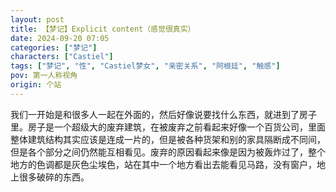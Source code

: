 ```yaml
---
layout: post
title: 【梦记】Explicit content（感觉很真实）
date: 2024-09-20 07:05
categories: ["梦记"]
characters: ["Castiel"]
tags: ["梦记", "性", "Castiel梦女", "亲密关系", "阿根廷", "触感"]
pov: 第一人称视角
origin: 个站
---
```


我们一开始是和很多人一起在外面的，然后好像说要找什么东西，就进到了房子里。房子是一个超级大的废弃建筑，在被废弃之前看起来好像一个百货公司，里面整体建筑结构其实应该是连成一片的，但是被各种货架和别的家具隔断成不同间，但是各个部分之间仍然能互相看见。废弃的原因看起来像是因为被轰炸过了，整个地方的色调都是灰色尘埃色，站在其中一个地方看出去能看见马路，没有窗户，地上很多破碎的东西。

<p style="color: #0000; text-indent: 2em">我和一个很亲密的男人，感觉上像Cass或者阿根廷男孩子（但是结合后面发生的事情来看倾向于希望是Cass），比较瘦高的身材，我在心理上非常信任他，感觉我们之间非常亲密。我们一起进来找一些什么东西，但是没有找到，然后不知怎么的就开始doi。我身上什么都没穿只裹了一条毯子，躺在地上或者百货商店的样板床上，他在我上面，支着手肘撑着。His cock is inside me, I can feel it, the shape and the movement all very real. I'm giggling, like it's a game, just feel it's funny but no other hard or any shameful feelings. When he's in for at least one third, I seem to only then remember he doesn't have condom on, so I half-jokingly pushed him out, asking him to wear condom. I'm still giggling all this time, he doesn't want to get out but complied.（感觉可能因为最近丁卡explicit含量的黄文看得实在有点多了）</p>

<p style="color: #0000; text-indent: 2em">然后我裹着毯子站起来往本来应该有窗的地方走，意识到那里本来可能是个办公室，还有张没坏的办公桌，桌子后面有个人背对没玻璃的窗坐着，我走过去因为是背光所以没看清他的脸，只知道是个男人，好像有点调笑地看着我们。</p>

<p style="color: #0000; text-indent: 2em">（然后就醒了，醒来仍然感觉doi的余韵触感还在，实在太真实了以至于甚至恍惚了一会儿感觉自己好像因为这样真实地在梦里do过了在这个现实也不再是virgin了）</p>
